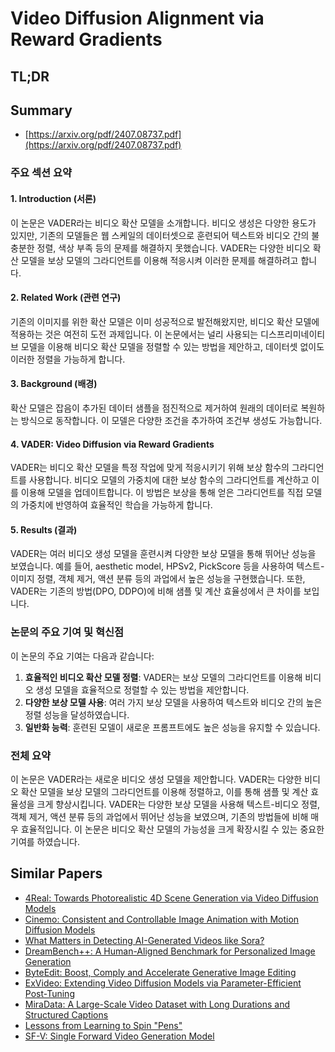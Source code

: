 # Video Diffusion Alignment via Reward Gradients
## TL;DR
## Summary
- [https://arxiv.org/pdf/2407.08737.pdf](https://arxiv.org/pdf/2407.08737.pdf)

### 주요 섹션 요약

#### 1. Introduction (서론)
이 논문은 VADER라는 비디오 확산 모델을 소개합니다. 비디오 생성은 다양한 용도가 있지만, 기존의 모델들은 웹 스케일의 데이터셋으로 훈련되어 텍스트와 비디오 간의 불충분한 정렬, 색상 부족 등의 문제를 해결하지 못했습니다. VADER는 다양한 비디오 확산 모델을 보상 모델의 그라디언트를 이용해 적응시켜 이러한 문제를 해결하려고 합니다.

#### 2. Related Work (관련 연구)
기존의 이미지를 위한 확산 모델은 이미 성공적으로 발전해왔지만, 비디오 확산 모델에 적용하는 것은 여전히 도전 과제입니다. 이 논문에서는 널리 사용되는 디스프리미네이티브 모델을 이용해 비디오 확산 모델을 정렬할 수 있는 방법을 제안하고, 데이터셋 없이도 이러한 정렬을 가능하게 합니다.

#### 3. Background (배경)
확산 모델은 잡음이 추가된 데이터 샘플을 점진적으로 제거하여 원래의 데이터로 복원하는 방식으로 동작합니다. 이 모델은 다양한 조건을 추가하여 조건부 생성도 가능합니다.

#### 4. VADER: Video Diffusion via Reward Gradients
VADER는 비디오 확산 모델을 특정 작업에 맞게 적응시키기 위해 보상 함수의 그라디언트를 사용합니다. 비디오 모델의 가중치에 대한 보상 함수의 그라디언트를 계산하고 이를 이용해 모델을 업데이트합니다. 이 방법은 보상을 통해 얻은 그라디언트를 직접 모델의 가중치에 반영하여 효율적인 학습을 가능하게 합니다.

#### 5. Results (결과)
VADER는 여러 비디오 생성 모델을 훈련시켜 다양한 보상 모델을 통해 뛰어난 성능을 보였습니다. 예를 들어, aesthetic model, HPSv2, PickScore 등을 사용하여 텍스트-이미지 정렬, 객체 제거, 액션 분류 등의 과업에서 높은 성능을 구현했습니다. 또한, VADER는 기존의 방법(DPO, DDPO)에 비해 샘플 및 계산 효율성에서 큰 차이를 보입니다.

### 논문의 주요 기여 및 혁신점
이 논문의 주요 기여는 다음과 같습니다:
1. **효율적인 비디오 확산 모델 정렬**: VADER는 보상 모델의 그라디언트를 이용해 비디오 생성 모델을 효율적으로 정렬할 수 있는 방법을 제안합니다.
2. **다양한 보상 모델 사용**: 여러 가지 보상 모델을 사용하여 텍스트와 비디오 간의 높은 정렬 성능을 달성하였습니다.
3. **일반화 능력**: 훈련된 모델이 새로운 프롬프트에도 높은 성능을 유지할 수 있습니다.

### 전체 요약
이 논문은 VADER라는 새로운 비디오 생성 모델을 제안합니다. VADER는 다양한 비디오 확산 모델을 보상 모델의 그라디언트를 이용해 정렬하고, 이를 통해 샘플 및 계산 효율성을 크게 향상시킵니다. VADER는 다양한 보상 모델을 사용해 텍스트-비디오 정렬, 객체 제거, 액션 분류 등의 과업에서 뛰어난 성능을 보였으며, 기존의 방법들에 비해 매우 효율적입니다. 이 논문은 비디오 확산 모델의 가능성을 크게 확장시킬 수 있는 중요한 기여를 하였습니다.

## Similar Papers
- [4Real: Towards Photorealistic 4D Scene Generation via Video Diffusion Models](2406.07472.md)
- [Cinemo: Consistent and Controllable Image Animation with Motion Diffusion Models](2407.15642.md)
- [What Matters in Detecting AI-Generated Videos like Sora?](2406.19568.md)
- [DreamBench++: A Human-Aligned Benchmark for Personalized Image Generation](2406.16855.md)
- [ByteEdit: Boost, Comply and Accelerate Generative Image Editing](2404.04860.md)
- [ExVideo: Extending Video Diffusion Models via Parameter-Efficient Post-Tuning](2406.14130.md)
- [MiraData: A Large-Scale Video Dataset with Long Durations and Structured Captions](2407.06358.md)
- [Lessons from Learning to Spin "Pens"](2407.18902.md)
- [SF-V: Single Forward Video Generation Model](2406.04324.md)
